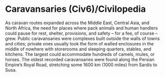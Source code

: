 # Caravansaries (Civ6)/Civilopedia

As caravan routes expanded across the Middle East, Central Asia, and North Africa, the need for places where pack animals and human handlers could pause for rest, shelter, provisions, and safety – for a fee, of course – grew. Public caravansaries were complexes built outside the walls of towns and cities; private ones usually took the form of walled enclosures in the middle of nowhere with storerooms and sleeping quarters, stables, and kitchens. The largest could accommodate hundreds of camels, mules, or horses. The oldest recorded caravansaries were found along the Persian Empire’s Royal Road, stretching some 1600 km (1000 miles) from Sardis to Susa.